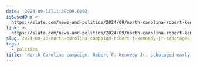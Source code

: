 ```yaml
---
date: '2024-09-13T11:39:09.000Z'
isBasedOn: >-
  https://slate.com/news-and-politics/2024/09/north-carolina-robert-kennedy-early-voting-trump-sabotage.html
link: >-
  https://slate.com/news-and-politics/2024/09/north-carolina-robert-kennedy-early-voting-trump-sabotage.html
slug: 2024-09-13-north-carolina-campaign-robert-f-kennedy-jr-sabotaged-early-voting
tags:
  - politics
title: 'North Carolina campaign: Robert F. Kennedy Jr. sabotaged early voting.'
---
```

 
